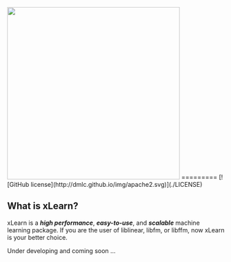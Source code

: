 <img src="https://github.com/aksnzhy/xLearn/raw/master/img/xlearn_logo.png" width = "400"/>
=========  
[![GitHub license](http://dmlc.github.io/img/apache2.svg)](./LICENSE)

## What is xLearn?

xLearn is a ***high performance***, ***easy-to-use***, and ***scalable*** machine learning package. 
If you are the user of liblinear, libfm, or libffm, now xLearn is your better choice.

Under developing and coming soon ...
